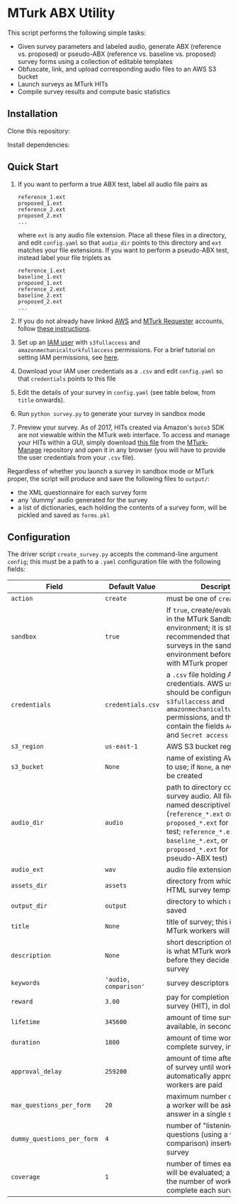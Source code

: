 # MTurk ABX Utility

This script performs the following simple tasks:
* Given survey parameters and labeled audio, generate ABX (reference vs. proposed) or pseudo-ABX (reference vs. baseline vs. proposed) survey forms using a collection of editable templates
* Obfuscate, link, and upload corresponding audio files to an AWS S3 bucket
* Launch surveys as MTurk HITs
* Compile survey results and compute basic statistics

## Installation

Clone this repository:

Install dependencies:

## Quick Start

1. If you want to perform a true ABX test, label all audio file pairs as 
   ```
   reference_1.ext
   proposed_1.ext
   reference_2.ext
   proposed_2.ext
   ...
   ```
   where `ext` is any audio file extension. Place all these files in a directory, and edit `config.yaml` so that `audio_dir` points to this directory and `ext` matches your file extensions. If you want to perform a pseudo-ABX test, instead label your file triplets as 
   ```
   reference_1.ext
   baseline_1.ext
   proposed_1.ext
   reference_2.ext
   baseline_2.ext
   proposed_2.ext
   ...
   ```
   
2. If you do not already have linked [AWS](https://aws.amazon.com/account/) and [MTurk Requester](https://requester.mturk.com/) accounts, follow [these instructions](https://docs.aws.amazon.com/AWSMechTurk/latest/AWSMechanicalTurkGettingStartedGuide/SetUp.html).
3. Set up an [IAM user](https://docs.aws.amazon.com/AWSMechTurk/latest/AWSMechanicalTurkGettingStartedGuide/SetUp.html#create-iam-user-or-role) with `s3fullaccess` and `amazonmechanicalturkfullaccess` permissions. For a brief tutorial on setting IAM permissions, see [here](https://www.youtube.com/watch?v=SmilJDG4B_8).
4. Download your IAM user credentials as a `.csv` and edit `config.yaml` so that `credentials` points to this file
5. Edit the details of your survey in `config.yaml` (see table below, from `title` onwards).
6. Run `python survey.py` to generate your survey in sandbox mode
7. Preview your survey. As of 2017, HITs created via Amazon's `boto3` SDK are not viewable within the MTurk web interface. To access and manage your HITs within a GUI, simply download [this file](https://raw.githubusercontent.com/jtjacques/mturk-manage/master/mturk-manage.html) from the [MTurk-Manage](https://github.com/jtjacques/mturk-manage) repository and open it in any browser (you will have to provide the user credentials from your `.csv` file).


Regardless of whether you launch a survey in sandbox mode or MTurk proper, the script will produce and save the following files to `output/`:
  * the XML questionnaire for each survey form
  * any 'dummy' audio generated for the survey
  * a list of dictionaries, each holding the contents of a survey form, will be pickled and saved as `forms.pkl`


## Configuration

The driver script `create_survey.py` accepts the command-line argument `config`; this must be a path to a `.yaml` configuration file with the following fields:

| Field | Default Value | Description |
|---|---|---|
| `action` | `create` | must be one of `create`, `evaluate`|
| `sandbox` | `true` | If `true`, create/evaluate surveys in the MTurk Sandbox environment; it is strongly recommended that you test surveys in the sandbox environment before launching with MTurk proper |
|`credentials` | `credentials.csv` | a `.csv` file holding AWS client credentials. AWS user agent should be configured with `s3fullaccess` and `amazonmechanicalturkfullaccess` permissions, and the file should contain the fields `Access key ID` and `Secret access key` |
| `s3_region` | `us-east-1` | AWS S3 bucket region |
| `s3_bucket` | `None` | name of existing AWS S3 bucket to use; if `None`, a new bucket will be created |
| `audio_dir` | `audio` | path to directory containing survey audio. All files must be named descriptively (`reference_*.ext` or `proposed_*.ext` for a true ABX test; `reference_*.ext`, `baseline_*.ext`, or `proposed_*.ext` for a two-way pseudo-ABX test)|
| `audio_ext` | `wav` | audio file extension |
| `assets_dir`| `assets` | directory from which to load HTML survey templates |
| `output_dir` | `output` | directory to which outputs are saved |
| `title` | `None` | title of survey; this is what MTurk workers will see |
| `description` | `None` | short description of survey; this is what MTurk workers will see before they decide to accept the survey |
| `keywords`  | `'audio, comparison'` | survey descriptors |
| `reward` | `3.00` | pay for completion of a single survey (HIT), in dollars |
| `lifetime` | `345600` | amount of time survey remains available, in seconds |
|`duration` | `1800` | amount of time workers have to complete survey, in seconds |
| `approval_delay` | `259200` | amount of time after completion of survey until work is automatically approved and workers are paid |
| `max_questions_per_form` | `20` | maximum number of questions a worker will be asked to answer in a single survey |
| `dummy_questions_per_form` | `4` | number of "listening-check" questions (using a white-noise comparison) inserted into each survey |
| `coverage` | `1` | number of times each audio file will be evaluated; analogously, the number of workers who can complete each survey form |